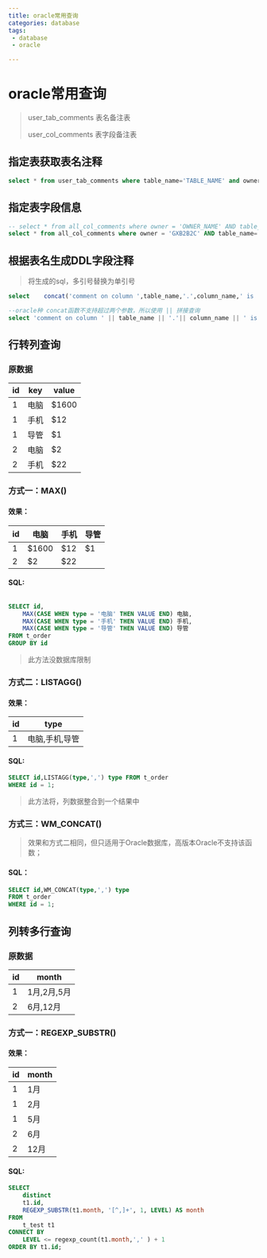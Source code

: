 ```yaml
---
title: oracle常用查询
categories: database
tags:
 - database
 - oracle

---
```






# oracle常用查询

> user_tab_comments 表名备注表
>
> user_col_comments 表字段备注表



## 指定表获取表名注释

```sql
select * from user_tab_comments where table_name='TABLE_NAME' and owner = 'OWNER_NAME';
```





## 指定表字段信息

```sql
-- select * from all_col_comments where owner = 'OWNER_NAME' AND table_name='TABLE_NAME' ;
select * from all_col_comments where owner = 'GXB2B2C' AND table_name='T_BOSS_ORG' ;

```



## 根据表名生成DDL字段注释

> 将生成的sql，多引号替换为单引号

```sql
select    concat('comment on column ',table_name,'.',column_name,' is ',CONCAT('"',comments,'";')) from user_col_comments where table_name = '表名' AND owner='库名'

--oracle种 concat函数不支持超过两个参数，所以使用 || 拼接查询
select 'comment on column ' || table_name || '.'|| column_name || ' is "' || comments || ' ";' from user_col_comments where table_name = '表名' ;

```







## 行转列查询

### 原数据

| id   | key  | value |
| ---- | ---- | ----- |
| 1    | 电脑 | $1600 |
| 1    | 手机 | $12   |
| 1    | 导管 | $1    |
| 2    | 电脑 | $2    |
| 2    | 手机 | $22   |



### 方式一：MAX()

#### 效果：

| id   | 电脑  | 手机 | 导管 |
| ---- | ----- | ---- | ---- |
| 1    | $1600 | $12  | $1   |
| 2    | $2    | $22  |      |



#### SQL:

```sql

SELECT id,
	MAX(CASE WHEN type = '电脑' THEN VALUE END) 电脑,
	MAX(CASE WHEN type = '手机' THEN VALUE END) 手机,
	MAX(CASE WHEN type = '导管' THEN VALUE END) 导管 
FROM t_order
GROUP BY id
```



> 此方法没数据库限制



### 方式二：LISTAGG()

#### 效果：

| id   | type           |
| ---- | -------------- |
| 1    | 电脑,手机,导管 |



#### SQL:

```sql
SELECT id,LISTAGG(type,',') type FROM t_order 
WHERE id = 1;
```



> 此方法将，列数据整合到一个结果中



### 方式三：WM_CONCAT()

> 效果和方式二相同，但只适用于Oracle数据库，高版本Oracle不支持该函数；



#### SQL：

```sql
SELECT id,WM_CONCAT(type,',') type 
FROM t_order 
WHERE id = 1;
```









## 列转多行查询



### 原数据

| id   | month       |
| ---- | ----------- |
| 1    | 1月,2月,5月 |
| 2    | 6月,12月    |



### 方式一：REGEXP_SUBSTR()

#### 效果：

| id   | month |
| ---- | ----- |
| 1    | 1月   |
| 1    | 2月   |
| 1    | 5月   |
| 2    | 6月   |
| 2    | 12月  |





#### SQL:

```sql
SELECT
    distinct
	t1.id,
	REGEXP_SUBSTR(t1.month, '[^,]+', 1, LEVEL) AS month
FROM
	t_test t1
CONNECT BY
	LEVEL <= regexp_count(t1.month,',' ) + 1
ORDER BY t1.id;
```



